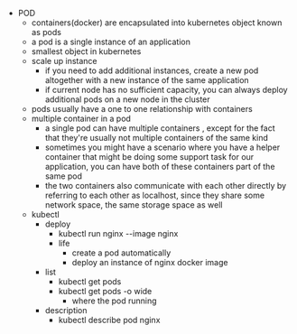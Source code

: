 - POD
    - containers(docker) are encapsulated into kubernetes object known as pods
    - a pod is a single instance of an application
    - smallest object in kubernetes
    - scale up instance
        - if you need to add additional instances, create a new pod altogether with a new instance of the same application
        - if current node has no sufficient capacity, you can always deploy additional pods on a new node in the cluster
    - pods usually have a one to one relationship with containers 
    - multiple container in a pod
        - a single pod can have multiple containers , except for the fact that they're usually not multiple containers of the same kind
        - sometimes you might have a scenario where you have a helper container that might be doing some support task for our application, you can have both of these containers part of the same pod
        - the two containers also communicate with each other directly by referring to each other as localhost, since they share some network space, the same storage space as well
    - kubectl
        - deploy
            - kubectl run nginx --image nginx
            - life
                - create a pod automatically
                - deploy an instance of nginx docker image 
        - list
            - kubectl get pods
            - kubectl get pods -o wide
                - where the pod running 
        - description
            - kubectl describe pod nginx